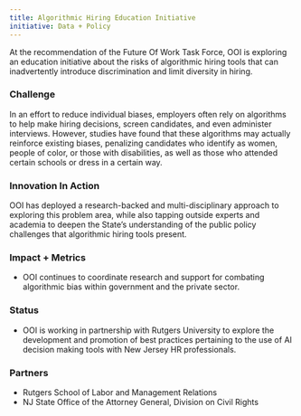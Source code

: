 ```yaml
---
title: Algorithmic Hiring Education Initiative
initiative: Data + Policy
---
```


At the recommendation of the Future Of Work Task Force, OOI is exploring an education initiative about the risks of algorithmic hiring tools that can inadvertently introduce discrimination and limit diversity in hiring.

### Challenge
 In an effort to reduce individual biases, employers often rely on algorithms to help make hiring decisions, screen candidates, and even administer interviews. However, studies have found that these algorithms may actually reinforce existing biases, penalizing candidates who identify as women, people of color, or those with disabilities, as well as those who attended certain schools or dress in a certain way.

### Innovation In Action
 OOI has deployed a research-backed and multi-disciplinary approach to exploring this problem area, while also tapping outside experts and academia to deepen the State’s understanding of the public policy challenges that algorithmic hiring tools present.

### Impact + Metrics

- OOI continues to coordinate research and support for combating algorithmic bias within government and the private sector.

### Status

- OOI is working in partnership with Rutgers University to explore the development and promotion of best practices pertaining to the use of AI decision making tools with New Jersey HR professionals.

### Partners

-   Rutgers School of Labor and Management Relations
-   NJ State Office of the Attorney General, Division on Civil Rights